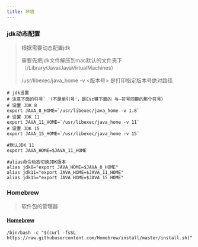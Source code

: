 ```yaml
---
title: 环境
---
```


### jdk动态配置

> 根据需要动态配置jdk
>
> 需要先把jdk文件解压到mac默认的文件夹下（/Library/Java/JavaVirtualMachines）
>
> /usr/libexec/java_home -v <版本号> 是打印指定版本号绝对路径



```
# jdk设置
# 注意下面的引号` （不是单引号'，是Esc键下面的 与~符号同键的那个符号）  
# 设置 JDK 8  
export JAVA_8_HOME=`/usr/libexec/java_home -v 1.8`  
# 设置 JDK 11 
export JAVA_11_HOME=`/usr/libexec/java_home -v 11`
# 设置 JDK 15 
export JAVA_15_HOME=`/usr/libexec/java_home -v 15`

#默认JDK 11  
export JAVA_HOME=$JAVA_11_HOME  
  
#alias命令动态切换JDK版本  
alias jdk8="export JAVA_HOME=$JAVA_8_HOME"  
alias jdk11="export JAVA_HOME=$JAVA_11_HOME"
alias jdk15="export JAVA_HOME=$JAVA_15_HOME"
```



### Homebrew

> 软件包的管理器

#### [Homebrew](https://brew.sh/)

```
/bin/bash -c "$(curl -fsSL https://raw.githubusercontent.com/Homebrew/install/master/install.sh)"
```

